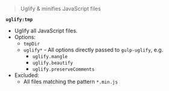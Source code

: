 > Uglify & minifies JavaScript files

**`uglify:tmp`**
* Uglify all JavaScript files.
* Options:
  * `tmpDir`
  * `uglify*` - All options directly passed to `gulp-uglify`, e.g.
    * `uglify.mangle`
    * `uglify.beautify`
    * `uglify.preserveComments`
* Excluded:
  * All files matching the pattern `*.min.js`
